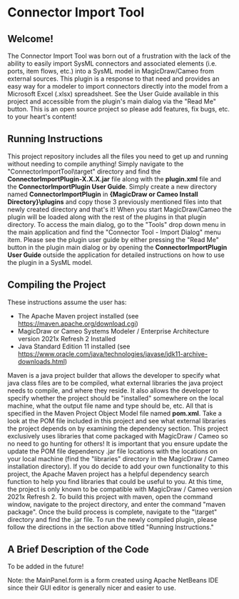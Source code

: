 # **Connector Import Tool**

## Welcome!
The Connector Import Tool was born out of a frustration with the lack of the ability to easily import SysML connectors 
and associated elements (i.e. ports, item flows, etc.) into a SysML model in MagicDraw/Cameo from external sources. 
This plugin is a response to that need and provides an easy way for a modeler to import connectors directly into the
model from a Microsoft Excel (.xlsx) spreadsheet.  See the User Guide available in this project and accessible from the
plugin's main dialog via the "Read Me" button.  This is an open source project so please add features, fix bugs, etc. to your heart's content!

## Running Instructions
This project repository includes all the files you need to get up and running without needing to compile anything! Simply navigate to the "ConnectorImportTool\target" directory and find the **ConnectorImportPlugin-X.X.X.jar** file
along with the **plugin.xml** file and the **ConnectorImportPlugin User Guide**.  Simply create a new directory named **ConnectorImportPlugin** in **{MagicDraw or Cameo Install Directory}\plugins** and copy those 3 previously mentioned 
files into that newly created directory and that's it!  When you start MagicDraw/Cameo the plugin will be loaded along with the rest of the plugins in that plugin directory.  To access the main dialog, go to the "Tools" drop down menu in 
the main application and find the "Connector Tool - Import Dialog" menu item.  Please see the plugin user guide by either pressing the "Read Me" button in the plugin main dialog or by opening the **ConnectorImportPlugin User Guide**
outside the application for detailed instructions on how to use the plugin in a SysML model.

## Compiling the Project
These instructions assume the user has:
* The Apache Maven project installed (see https://maven.apache.org/download.cgi)
* MagicDraw or Cameo Systems Modeler / Enterprise Architecture version 2021x Refresh 2 Installed
* Java Standard Edition 11 installed (see https://www.oracle.com/java/technologies/javase/jdk11-archive-downloads.html)

Maven is a java project builder that allows the developer to specify what java class files are to be compiled, what external libraries the java project needs to compile, and where they reside.  It also allows the developer to specify whether the project should be "installed" somewhere on the local machine, what the output file name and type should be, etc.  All that is specified in the Maven Project Object Model file named **pom.xml**.  Take a look at the POM file included in this project and see what external libraries the project depends on by examining the dependency section.  This project exclusively uses libraries that come packaged with MagicDraw / Cameo so no need to go hunting for others!  It is important that you ensure update the update the POM file dependency .jar file locations with the locations on your local machine (find the "libraries" directory in the MagicDraw / Cameo installation directory).  If you do decide to add your own functionality to this project, the Apache Maven project has a helpful dependency search function to help you find libraries that could be useful to you.
At this time, the project is only known to be compatible with MagicDraw / Cameo version 2021x Refresh 2.
To build this project with maven, open the command window, navigate to the project directory, and enter the command "maven package".  Once the build process is complete, navigate to the "\target" directory and find the .jar file.  To run the newly compiled plugin, please follow the directions in the section above titled "Running Instructions."

## A Brief Description of the Code

To be added in the future!

Note: the MainPanel.form is a form created using Apache NetBeans IDE since their GUI editor is generally nicer and easier to use.  
